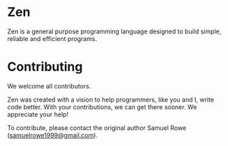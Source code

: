 # Zen
Zen is a general purpose programming language designed to build simple, reliable and efficient programs.

# Contributing


We welcome all contributors.

Zen was created with a vision to help programmers, like you and I, write code
better. With your contributions, we can get there sooner. We appreciate your help!

To contribute, please contact the original author Samuel Rowe (<samuelrowe1999@gmail.com>).